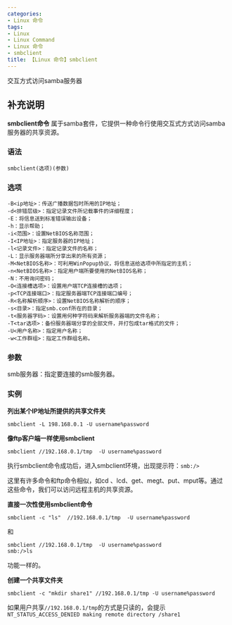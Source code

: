 ```yaml
---
categories:
- Linux 命令
tags:
- Linux
- Linux Command
- Linux 命令
- smbclient
title: 【Linux 命令】smbclient
---
```


交互方式访问samba服务器

## 补充说明

**smbclient命令** 属于samba套件，它提供一种命令行使用交互式方式访问samba服务器的共享资源。

###  语法

```shell
smbclient(选项)(参数)
```

###  选项

```shell
-B<ip地址>：传送广播数据包时所用的IP地址；
-d<排错层级>：指定记录文件所记载事件的详细程度；
-E：将信息送到标准错误输出设备；
-h：显示帮助；
-i<范围>：设置NetBIOS名称范围；
-I<IP地址>：指定服务器的IP地址；
-l<记录文件>：指定记录文件的名称；
-L：显示服务器端所分享出来的所有资源；
-M<NetBIOS名称>：可利用WinPopup协议，将信息送给选项中所指定的主机；
-n<NetBIOS名称>：指定用户端所要使用的NetBIOS名称；
-N：不用询问密码；
-O<连接槽选项>：设置用户端TCP连接槽的选项；
-p<TCP连接端口>：指定服务器端TCP连接端口编号；
-R<名称解析顺序>：设置NetBIOS名称解析的顺序；
-s<目录>：指定smb.conf所在的目录；
-t<服务器字码>：设置用何种字符码来解析服务器端的文件名称；
-T<tar选项>：备份服务器端分享的全部文件，并打包成tar格式的文件；
-U<用户名称>：指定用户名称；
-w<工作群组>：指定工作群组名称。
```

###  参数

smb服务器：指定要连接的smb服务器。

###  实例

 **列出某个IP地址所提供的共享文件夹** 

```shell
smbclient -L 198.168.0.1 -U username%password
```

 **像ftp客户端一样使用smbclient** 

```shell
smbclient //192.168.0.1/tmp  -U username%password
```

执行smbclient命令成功后，进入smbclient环境，出现提示符：`smb:/>`

这里有许多命令和ftp命令相似，如cd 、lcd、get、megt、put、mput等。通过这些命令，我们可以访问远程主机的共享资源。

 **直接一次性使用smbclient命令** 

```shell
smbclient -c "ls"  //192.168.0.1/tmp  -U username%password
```

和

```shell
smbclient //192.168.0.1/tmp  -U username%password
smb:/>ls
```

功能一样的。

 **创建一个共享文件夹** 

```shell
smbclient -c "mkdir share1" //192.168.0.1/tmp -U username%password
```

如果用户共享`//192.168.0.1/tmp`的方式是只读的，会提示`NT_STATUS_ACCESS_DENIED making remote directory /share1`


<!-- Linux命令行搜索引擎：https://jaywcjlove.github.io/linux-command/ -->